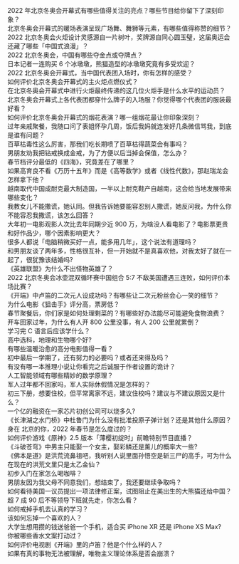 2022 年北京冬奥会开幕式有哪些值得关注的亮点？哪些节目给你留下了深刻印象？  
北京冬奥会开幕式的暖场表演呈现广场舞、舞狮等元素，有哪些值得称赞的细节？  
2022 北京冬奥会火炬设计灵感源自一片树叶，奖牌源自同心圆玉璧，这届奥运会还藏了哪些「中国式浪漫」？  
2022 北京冬奥会，中国有哪些夺金点或夺牌点？  
日本记者一连购买 6 个冰墩墩，熊猫造型的冰墩墩究竟有多受欢迎？  
2022 北京冬奥会开幕式，当中国代表团入场时，你有怎样的感受？  
如何评价北京冬奥会开幕式的主火炬点燃仪式？  
在北京冬奥会开幕式中进行火炬最终传递的这几位火炬手是什么水平的运动员？  
北京冬奥会开幕式上各代表团都穿什么牌子的入场服？你觉得哪个代表团的服装最好看？  
如何评价北京冬奥会开幕式的烟花表演？哪一组烟花最让你印象深刻？  
过年亲戚聚餐，我随口问了表姐怀孕几周，饭后我妈就连发好几条微信骂我，到底是谁有问题？  
百草枯毒性这么厉害，那我们吃长期喷了百草枯得蔬菜会有事吗？  
男朋友劝我把钻戒换成金戒，为了方便以后当掉会保值，怎么办？  
春节档评分最低的《四海》，究竟差在了哪里？  
如果高育良不看《万历十五年》而是《高等数学》或者《线性代数》，那赵瑞龙会怎样拿下他？  
越南取代中国成耐克最大制造国，一半以上耐克鞋产自越南，这会给当地发展带来哪些变化？  
我教女儿不能撒谎，她认同。但我告诉她要能容忍别人撒谎，她反问我，为什么你不能容忍我撒谎，该怎么回答？  
大年初一电影观影人次比去年同期少近 900 万，为啥没人看电影了？电影票更贵和好作品少，哪个因素影响更大？  
很多人都说「电脑稍微买好一点，能多用几年」，这个说法有道理吗？  
和男朋友谈了两年多，性格很互补，但一开始就不是真喜欢他，对我太好了就在一起了，很犹豫该结婚吗?  
《英雄联盟》为什么不出怪物英雄了？  
2022 北京冬奥会冰壶混双循环赛中国组合 5:7 不敌美国遭遇三连败，如何评价本场比赛？  
《开端》中卢笛的二次元人设成功吗？有哪些让二次元粉丝会心一笑的细节？  
为什么电影《狙击手》评分高，票房低？  
春节聚餐后，你们家是如何处理剩菜的？有哪些好办法能尽可能避免食物浪费？  
开车回家过年，为什么有人开 800 公里没事，有人 200 公里就累倒？  
学习完 C 语言后应该学什么？  
高中选科，地理和生物哪个好?  
有哪些温暖治愈的高分电影值得一看？  
初中最后一学期了，还有努力的必要吗？或者还来得及吗？  
有没有哪一本推理小说让你看完之后诚服于作者设置的诡计？  
人工智能领域有哪些精妙的数学原理？  
军人过年都不回家吗，军人实际休假情况是怎样的？  
初三下册，想要住校，但平常离家不远，建议住校吗？建议与不建议原因又是什么？  
一个亿的融资在一家芯片初创公司可以烧多久?  
《长津湖之水门桥》中杜鲁门为什么没有批准投原子弹计划？还是其他什么原因？  
身在  北京的你，2022 年春节是怎么度过的？  
如何评价游戏《原神》2.5 版本「薄樱初绽时」前瞻特别节目直播？  
《斗破苍穹》中男主只能娶一个女主，娶彩鳞还是薰儿的概率大一些?  
《佛本是道》是洪荒流鼻祖吧，我听别人说里面孙悟空是斩三尸的高手，可为什么在现在的洪荒文里只是太乙金仙？  
初步入门在家怎么喝咖啡？  
男朋友因为我父母不同意我们，想结束了，我还要继续争取吗？  
如何看待美国一议员提出一项法律修正案，试图阻止在美出生的大熊猫还给中国？  
超 7 成 90 后不等领导下班就先走，你怎么看？  
如何戒掉手机去认真的学习？  
该如何忘掉一个喜欢的人？  
大学生想用攒的钱送爸爸一个手机，适合买 iPhone XR 还是 iPhone XS Max?  
你被哪些香水文案打动过？  
如何评价电视剧《开端》里的卢笛？他是个什么样的人？  
如果有真的事物无法被理解，唯物主义理论体系是否会崩溃？  
